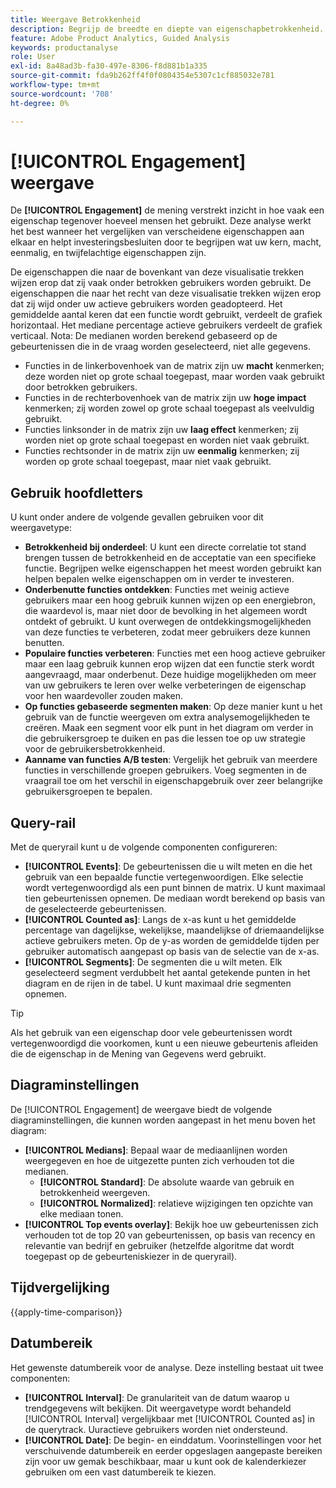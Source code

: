 ```yaml
---
title: Weergave Betrokkenheid
description: Begrijp de breedte en diepte van eigenschapbetrokkenheid.
feature: Adobe Product Analytics, Guided Analysis
keywords: productanalyse
role: User
exl-id: 8a48ad3b-fa30-497e-8306-f8d881b1a335
source-git-commit: fda9b262ff4f0f0804354e5307c1cf885032e781
workflow-type: tm+mt
source-wordcount: '708'
ht-degree: 0%

---
```


# [!UICONTROL Engagement] weergave

De **[!UICONTROL Engagement]** de mening verstrekt inzicht in hoe vaak een eigenschap tegenover hoeveel mensen het gebruikt. Deze analyse werkt het best wanneer het vergelijken van verscheidene eigenschappen aan elkaar en helpt investeringsbesluiten door te begrijpen wat uw kern, macht, eenmalig, en twijfelachtige eigenschappen zijn.

De eigenschappen die naar de bovenkant van deze visualisatie trekken wijzen erop dat zij vaak onder betrokken gebruikers worden gebruikt. De eigenschappen die naar het recht van deze visualisatie trekken wijzen erop dat zij wijd onder uw actieve gebruikers worden geadopteerd. Het gemiddelde aantal keren dat een functie wordt gebruikt, verdeelt de grafiek horizontaal. Het mediane percentage actieve gebruikers verdeelt de grafiek verticaal. Nota: De medianen worden berekend gebaseerd op de gebeurtenissen die in de vraag worden geselecteerd, niet alle gegevens.

* Functies in de linkerbovenhoek van de matrix zijn uw **macht** kenmerken; deze worden niet op grote schaal toegepast, maar worden vaak gebruikt door betrokken gebruikers.
* Functies in de rechterbovenhoek van de matrix zijn uw **hoge impact** kenmerken; zij worden zowel op grote schaal toegepast als veelvuldig gebruikt.
* Functies linksonder in de matrix zijn uw **laag effect** kenmerken; zij worden niet op grote schaal toegepast en worden niet vaak gebruikt.
* Functies rechtsonder in de matrix zijn uw **eenmalig** kenmerken; zij worden op grote schaal toegepast, maar niet vaak gebruikt.

## Gebruik hoofdletters

U kunt onder andere de volgende gevallen gebruiken voor dit weergavetype:

* **Betrokkenheid bij onderdeel**: U kunt een directe correlatie tot stand brengen tussen de betrokkenheid en de acceptatie van een specifieke functie. Begrijpen welke eigenschappen het meest worden gebruikt kan helpen bepalen welke eigenschappen om in verder te investeren.
* **Onderbenutte functies ontdekken**: Functies met weinig actieve gebruikers maar een hoog gebruik kunnen wijzen op een energiebron, die waardevol is, maar niet door de bevolking in het algemeen wordt ontdekt of gebruikt. U kunt overwegen de ontdekkingsmogelijkheden van deze functies te verbeteren, zodat meer gebruikers deze kunnen benutten.
* **Populaire functies verbeteren**: Functies met een hoog actieve gebruiker maar een laag gebruik kunnen erop wijzen dat een functie sterk wordt aangevraagd, maar onderbenut. Deze huidige mogelijkheden om meer van uw gebruikers te leren over welke verbeteringen de eigenschap voor hen waardevoller zouden maken.
* **Op functies gebaseerde segmenten maken**: Op deze manier kunt u het gebruik van de functie weergeven om extra analysemogelijkheden te creëren. Maak een segment voor elk punt in het diagram om verder in die gebruikersgroep te duiken en pas die lessen toe op uw strategie voor de gebruikersbetrokkenheid.
* **Aanname van functies A/B testen**: Vergelijk het gebruik van meerdere functies in verschillende groepen gebruikers. Voeg segmenten in de vraagrail toe om het verschil in eigenschapgebruik over zeer belangrijke gebruikersgroepen te bepalen.

## Query-rail

Met de queryrail kunt u de volgende componenten configureren:

* **[!UICONTROL Events]**: De gebeurtenissen die u wilt meten en die het gebruik van een bepaalde functie vertegenwoordigen. Elke selectie wordt vertegenwoordigd als een punt binnen de matrix. U kunt maximaal tien gebeurtenissen opnemen. De mediaan wordt berekend op basis van de geselecteerde gebeurtenissen.
* **[!UICONTROL Counted as]**: Langs de x-as kunt u het gemiddelde percentage van dagelijkse, wekelijkse, maandelijkse of driemaandelijkse actieve gebruikers meten. Op de y-as worden de gemiddelde tijden per gebruiker automatisch aangepast op basis van de selectie van de x-as.
* **[!UICONTROL Segments]**: De segmenten die u wilt meten. Elk geselecteerd segment verdubbelt het aantal getekende punten in het diagram en de rijen in de tabel. U kunt maximaal drie segmenten opnemen.

>[!TIP]
>
>Als het gebruik van een eigenschap door vele gebeurtenissen wordt vertegenwoordigd die voorkomen, kunt u een nieuwe gebeurtenis afleiden die de eigenschap in de Mening van Gegevens werd gebruikt.

## Diagraminstellingen

De [!UICONTROL Engagement] de weergave biedt de volgende diagraminstellingen, die kunnen worden aangepast in het menu boven het diagram:

* **[!UICONTROL Medians]**: Bepaal waar de mediaanlijnen worden weergegeven en hoe de uitgezette punten zich verhouden tot die medianen.
   * **[!UICONTROL Standard]**: De absolute waarde van gebruik en betrokkenheid weergeven.
   * **[!UICONTROL Normalized]**: relatieve wijzigingen ten opzichte van elke mediaan tonen.
* **[!UICONTROL Top events overlay]**: Bekijk hoe uw gebeurtenissen zich verhouden tot de top 20 van gebeurtenissen, op basis van recency en relevantie van bedrijf en gebruiker (hetzelfde algoritme dat wordt toegepast op de gebeurteniskiezer in de queryrail).

## Tijdvergelijking

{{apply-time-comparison}}

## Datumbereik

Het gewenste datumbereik voor de analyse. Deze instelling bestaat uit twee componenten:

* **[!UICONTROL Interval]**: De granulariteit van de datum waarop u trendgegevens wilt bekijken. Dit weergavetype wordt behandeld [!UICONTROL Interval] vergelijkbaar met [!UICONTROL Counted as] in de querytrack. Uuractieve gebruikers worden niet ondersteund.
* **[!UICONTROL Date]**: De begin- en einddatum. Voorinstellingen voor het verschuivende datumbereik en eerder opgeslagen aangepaste bereiken zijn voor uw gemak beschikbaar, maar u kunt ook de kalenderkiezer gebruiken om een vast datumbereik te kiezen.
